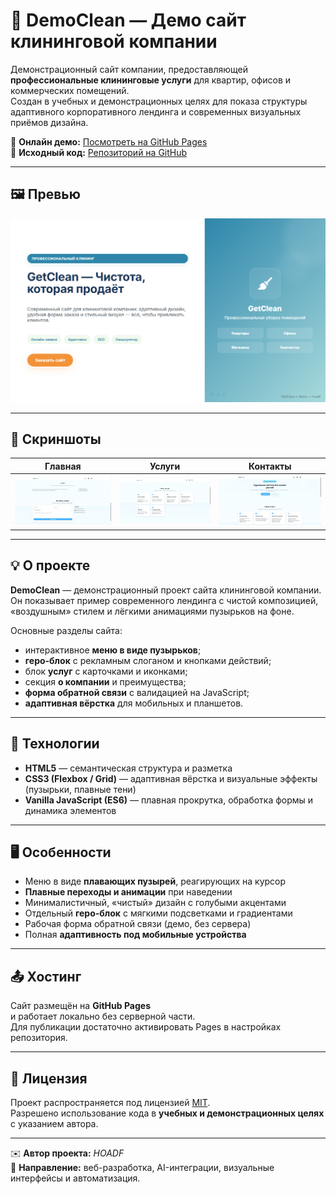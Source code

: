 # 🫧 DemoClean — Демо сайт клининговой компании

Демонстрационный сайт компании, предоставляющей **профессиональные клининговые услуги** для квартир, офисов и коммерческих помещений.  
Создан в учебных и демонстрационных целях для показа структуры адаптивного корпоративного лендинга и современных визуальных приёмов дизайна.

🔗 **Онлайн демо:** [Посмотреть на GitHub Pages](https://hoadf.github.io/DemoClean/)  
💾 **Исходный код:** [Репозиторий на GitHub](https://github.com/hoadf/DemoClean)

---

## 🖼️ Превью

![Превью сайта](preview-clean.png)

---

## 📸 Скриншоты

| Главная | Услуги | Контакты |
|----------|---------|-----------|
| ![Главная](screenshot1.jpg) | ![Услуги](screenshot2.jpg) | ![Контакты](screenshot3.jpg) |

---

## 💡 О проекте

**DemoClean** — демонстрационный проект сайта клининговой компании.  
Он показывает пример современного лендинга с чистой композицией, «воздушным» стилем и лёгкими анимациями пузырьков на фоне.

Основные разделы сайта:
- интерактивное **меню в виде пузырьков**;
- **геро-блок** с рекламным слоганом и кнопками действий;
- блок **услуг** с карточками и иконками;
- секция **о компании** и преимущества;
- **форма обратной связи** с валидацией на JavaScript;
- **адаптивная вёрстка** для мобильных и планшетов.

---

## 🧩 Технологии

- **HTML5** — семантическая структура и разметка  
- **CSS3 (Flexbox / Grid)** — адаптивная вёрстка и визуальные эффекты (пузырьки, плавные тени)  
- **Vanilla JavaScript (ES6)** — плавная прокрутка, обработка формы и динамика элементов  

---

## 🖥️ Особенности

- Меню в виде **плавающих пузырей**, реагирующих на курсор  
- **Плавные переходы и анимации** при наведении  
- Минималистичный, «чистый» дизайн с голубыми акцентами  
- Отдельный **геро-блок** с мягкими подсветками и градиентами  
- Рабочая форма обратной связи (демо, без сервера)  
- Полная **адаптивность под мобильные устройства**

---

## 📤 Хостинг

Сайт размещён на **GitHub Pages**  
и работает локально без серверной части.  
Для публикации достаточно активировать Pages в настройках репозитория.

---

## 📄 Лицензия

Проект распространяется под лицензией [MIT](LICENSE).  
Разрешено использование кода в **учебных и демонстрационных целях** с указанием автора.

---

✉️ **Автор проекта:** *HOADF*  
💬 **Направление:** веб-разработка, AI-интеграции, визуальные интерфейсы и автоматизация.
